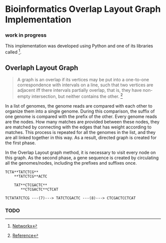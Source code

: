 # Bioinformatics Overlap Layout Graph Implementation

### work in progress ###

This implementation was developed using Python and one of its libraries called [^1].

## Overlaph Layout Graph

>A graph is an overlap if its vertices may be put into a one-to-one correspondence with intervals on a line, such that two vertices are adjacent iff there intervals partially overlap, that is, they have non-empty intersection, but neither contains the other. [^2]

In a list of genomes, the genome reads are compared with each other to organize them into a single genome. During this comparison, the suffix of one genome is compared with the prefix of the other. Every genome reads are the nodes. How many matches are provided between these nodes, they are matched by connecting with the edges that has weight according to matches. This process is repeated for all the genomes in the list, and they are all linked together in this way. As a result, directed graph is created for the first phase. 

In the Overlap Layout graph method, it is necessary to visit every node on this graph. As the second phase, a gene sequence is created by circulating all the genomes/nodes, including the prefixes and suffixes once.

    TCTA**TATCTCG**
        **TATCTCG**ACTC

        TAT**CTCGACTC**
           **CTCGACTC**CTCAT

    TCTATATCTCG ---(7)---> TATCTCGACTC ---(8)---> CTCGACTCCTCAT



 
 [^1]: [Networkx](https://networkx.org/documentation/stable/index.html)
 [^2]: [Reference](https://www.graphclasses.org/classes/gc_913.html)

### TODO ###


